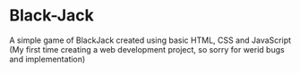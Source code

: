 # Black-Jack


 A simple game of BlackJack created using basic HTML, CSS and JavaScript (My first time creating a web development project, so sorry for werid bugs and implementation)
